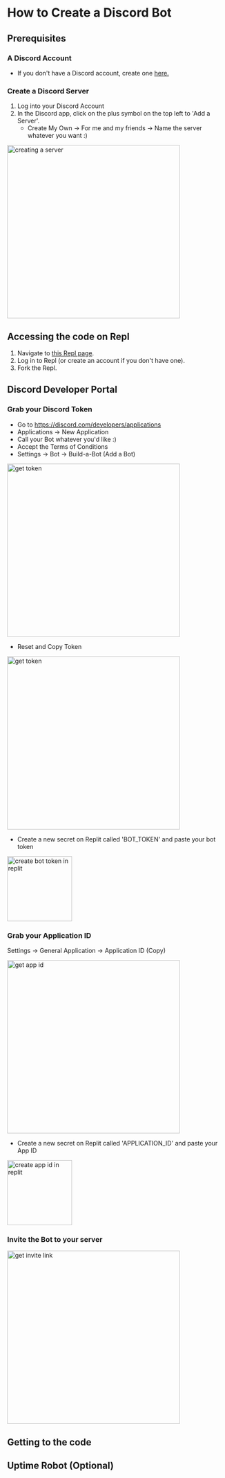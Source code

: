 # How to Create a Discord Bot
## Prerequisites
### A Discord Account
- If you don't have a Discord account, create one [here.](https://discord.com/register)
### Create a Discord Server
1. Log into your Discord Account
2. In the Discord app, click on the plus symbol on the top left to 'Add a Server'.
    - Create My Own -> For me and my friends -> Name the server whatever you want :)
    
<img src="https://cdn.discordapp.com/attachments/1032935015069253664/1033179852615983114/creating_a_server.gif" alt="creating a server" width="400"/>

## Accessing the code on Repl
1. Navigate to [this Repl page](https://replit.com/@schari/Purdue-Hackers-Discord-Bot-Workshop#main.py).
2. Log in to Repl (or create an account if you don't have one).
3. Fork the Repl.

## Discord Developer Portal
### Grab your Discord Token
- Go to https://discord.com/developers/applications
- Applications -> New Application
- Call your Bot whatever you'd like :)
- Accept the Terms of Conditions
- Settings -> Bot -> Build-a-Bot (Add a Bot)

<img src="https://cdn.discordapp.com/attachments/1032935015069253664/1033185393056682055/BotTokenWithNoToken.gif" alt="get token" width="400"/>

- Reset and Copy Token

<img src="https://cdn.discordapp.com/attachments/1032935015069253664/1033191231557222441/unknown.png" alt="get token" width="400"/>

- Create a new secret on Replit called 'BOT_TOKEN' and paste your bot token 
 
<img src="https://cdn.discordapp.com/attachments/1032935015069253664/1033199782451236926/unknown.png" alt="create bot token in replit" width = "150"/>

### Grab your Application ID
Settings -> General Application -> Application ID (Copy)

<img src="https://cdn.discordapp.com/attachments/1032935015069253664/1033192743964524665/get_app_id.png" alt="get app id" width="400"/>

- Create a new secret on Replit called 'APPLICATION_ID' and paste your App ID

<img src="https://cdn.discordapp.com/attachments/1032935015069253664/1033203674723389501/unknown.png" alt="create app id in replit" width = "150"/>

### Invite the Bot to your server
<img src="https://cdn.discordapp.com/attachments/1032935015069253664/1033198151907147857/invite_to_server.gif" alt="get invite link" width="400"/>

## Getting to the code

## Uptime Robot (Optional)
